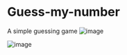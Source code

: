 # Guess-my-number

A simple guessing game
![image](https://github.com/SergiuDornea/Guess-my-number/assets/88648596/b0cf1ff1-80f0-498a-a8b1-459931ca1b66)

![image](https://github.com/SergiuDornea/Guess-my-number/assets/88648596/f0e86b61-8eb5-4e19-a38d-166adabf0f3f)




